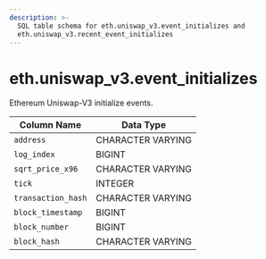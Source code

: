 ```yaml
---
description: >-
  SQL table schema for eth.uniswap_v3.event_initializes and
  eth.uniswap_v3.recent_event_initializes
---
```


# eth.uniswap\_v3.event\_initializes

Ethereum Uniswap-V3 initialize events.

| Column Name        | Data Type         |
| ------------------ | ----------------- |
| `address`          | CHARACTER VARYING |
| `log_index`        | BIGINT            |
| `sqrt_price_x96`   | CHARACTER VARYING |
| `tick`             | INTEGER           |
| `transaction_hash` | CHARACTER VARYING |
| `block_timestamp`  | BIGINT            |
| `block_number`     | BIGINT            |
| `block_hash`       | CHARACTER VARYING |
